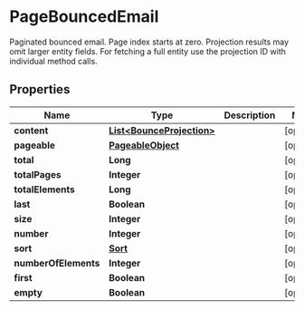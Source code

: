 

# PageBouncedEmail

Paginated bounced email. Page index starts at zero. Projection results may omit larger entity fields. For fetching a full entity use the projection ID with individual method calls.
## Properties

Name | Type | Description | Notes
------------ | ------------- | ------------- | -------------
**content** | [**List&lt;BounceProjection&gt;**](BounceProjection) |  |  [optional]
**pageable** | [**PageableObject**](PageableObject) |  |  [optional]
**total** | **Long** |  |  [optional]
**totalPages** | **Integer** |  |  [optional]
**totalElements** | **Long** |  |  [optional]
**last** | **Boolean** |  |  [optional]
**size** | **Integer** |  |  [optional]
**number** | **Integer** |  |  [optional]
**sort** | [**Sort**](Sort) |  |  [optional]
**numberOfElements** | **Integer** |  |  [optional]
**first** | **Boolean** |  |  [optional]
**empty** | **Boolean** |  |  [optional]



